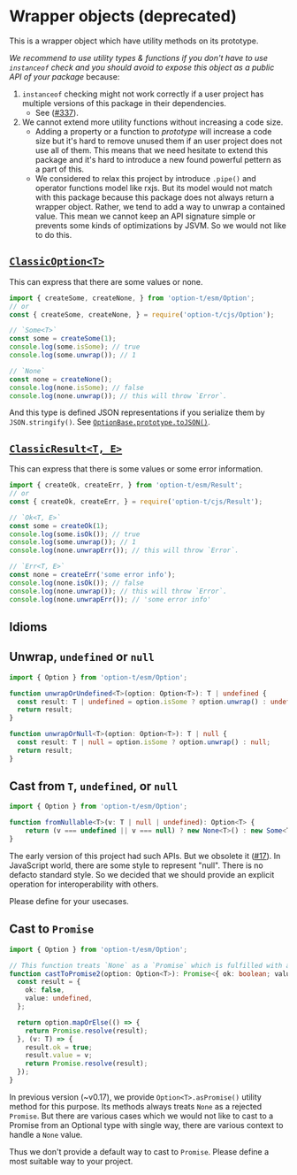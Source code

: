 # Wrapper objects (deprecated)

This is a wrapper object which have utility methods on its prototype.

_We recommend to use utility types & functions if you don't have to use `instanceof` check and
you should avoid to expose this object as a public API of your package_  because:

1. `instanceof` checking might not work correctly if a user project has multiple versions of this package in their dependencies.
    - See ([#337](https://github.com/karen-irc/option-t/pull/337)).
2. We cannot extend more utility functions without increasing a code size.
    - Adding a property or a function to _prototype_ will increase a code size
      but it's hard to remove unused them if an user project does not use all of them.
      This means that we need hesitate to extend this package
      and it's hard to introduce a new found powerful pettern as a part of this.
    - We considered to relax this project by introduce `.pipe()` and operator functions model like rxjs.
      But its model would not match with this package because this package does not always return a wrapper object.
      Rather, we tend to add a way to unwrap a contained value.
      This mean we cannot keep an API signature simple or prevents some kinds of optimizations by JSVM.
      So we would not like to do this.


## [`ClassicOption<T>`](../packages/option-t/src/ClassicOption/ClassicOption.d.ts)

This can express that there are some values or none.

```javascript
import { createSome, createNone, } from 'option-t/esm/Option';
// or
const { createSome, createNone, } = require('option-t/cjs/Option');

// `Some<T>`
const some = createSome(1);
console.log(some.isSome); // true
console.log(some.unwrap()); // 1

// `None`
const none = createNone();
console.log(none.isSome); // false
console.log(none.unwrap()); // this will throw `Error`.
```

And this type is defined JSON representations if you serialize them by `JSON.stringify()`.
See [`OptionBase.prototype.toJSON()`](./src/Option.js).


## [`ClassicResult<T, E>`](./src/ClassicResult/ClassicResult.d.ts)

This can express that there is some values or some error information.

```javascript
import { createOk, createErr, } from 'option-t/esm/Result';
// or
const { createOk, createErr, } = require('option-t/cjs/Result');

// `Ok<T, E>`
const some = createOk(1);
console.log(some.isOk()); // true
console.log(some.unwrap()); // 1
console.log(none.unwrapErr()); // this will throw `Error`.

// `Err<T, E>`
const none = createErr('some error info');
console.log(none.isOk()); // false
console.log(none.unwrap()); // this will throw `Error`.
console.log(none.unwrapErr()); // 'some error info'
```

## Idioms

## Unwrap, `undefined` or `null`

```typescript
import { Option } from 'option-t/esm/Option';

function unwrapOrUndefined<T>(option: Option<T>): T | undefined {
  const result: T | undefined = option.isSome ? option.unwrap() : undefined;
  return result;
}

function unwrapOrNull<T>(option: Option<T>): T | null {
  const result: T | null = option.isSome ? option.unwrap() : null;
  return result;
}
```


## Cast from `T`, `undefined`, or `null`

```typescript
import { Option } from 'option-t/esm/Option';

function fromNullable<T>(v: T | null | undefined): Option<T> {
    return (v === undefined || v === null) ? new None<T>() : new Some<T>(v);
}
```

The early version of this project had such APIs. But we obsolete it ([#17](https://github.com/karen-irc/option-t/issues/17)).
In JavaScript world, there are some style to represent "null". There is no defacto standard style.
So we decided that we should provide an explicit operation for interoperability with others.

Please define for your usecases.


## Cast to `Promise`

```typescript
import { Option } from 'option-t/esm/Option';

// This function treats `None` as a `Promise` which is fulfilled with a tagged union object.
function castToPromise2(option: Option<T>): Promise<{ ok: boolean; value: T }> {
  const result = {
    ok: false,
    value: undefined,
  };

  return option.mapOrElse(() => {
    return Promise.resolve(result);
  }, (v: T) => {
    result.ok = true;
    result.value = v;
    return Promise.resolve(result);
  });
}
```

In previous version (~v0.17), we provide `Option<T>.asPromise()` utility method for this purpose.
Its methods always treats `None` as a rejected `Promise`.
But there are various cases which we would not like to cast to a Promise from an Optional type with single way,
there are various context to handle a `None` value.

Thus we don't provide a default way to cast to `Promise`. Please define a most suitable way to your project.

